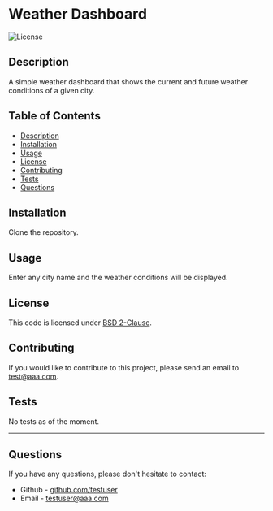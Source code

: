 # Weather Dashboard
  ![License](https://img.shields.io/badge/License-BSD_2--Clause-orange.svg) 

## Description

A simple weather dashboard that shows the current and future weather conditions of a given city.

## Table of Contents
* [Description](#description)
* [Installation](#installation)
* [Usage](#usage)
* [License](#license)
* [Contributing](#contributing)
* [Tests](#tests)
* [Questions](#questions)

## Installation
Clone the repository.

## Usage
Enter any city name and the weather conditions will be displayed.

## License
This code is licensed under [BSD 2-Clause](https://opensource.org/licenses/BSD-2-Clause).

## Contributing
If you would like to contribute to this project, please send an email to test@aaa.com.

## Tests
No tests as of the moment.

<hr>

## Questions
If you have any questions, please don't hesitate to contact:
 * Github - [github.com/testuser](https://github.com/testuser)
 * Email - testuser@aaa.com

